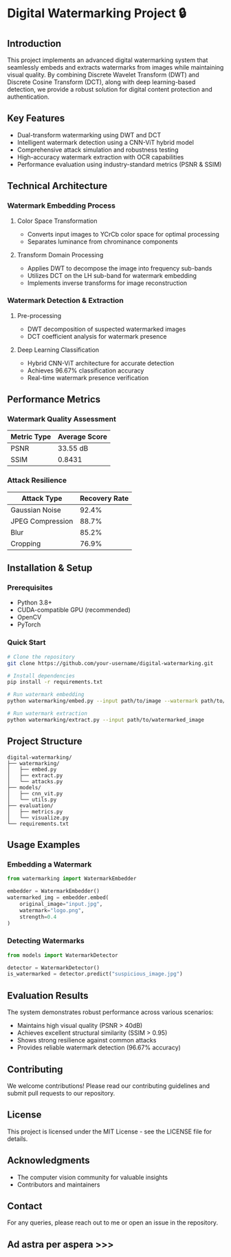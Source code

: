 # Digital Watermarking Project 🔒

## Introduction
This project implements an advanced digital watermarking system that seamlessly embeds and extracts watermarks from images while maintaining visual quality. By combining Discrete Wavelet Transform (DWT) and Discrete Cosine Transform (DCT), along with deep learning-based detection, we provide a robust solution for digital content protection and authentication.

## Key Features
- Dual-transform watermarking using DWT and DCT
- Intelligent watermark detection using a CNN-ViT hybrid model
- Comprehensive attack simulation and robustness testing
- High-accuracy watermark extraction with OCR capabilities
- Performance evaluation using industry-standard metrics (PSNR & SSIM)

## Technical Architecture

### Watermark Embedding Process
1. Color Space Transformation
   - Converts input images to YCrCb color space for optimal processing
   - Separates luminance from chrominance components

2. Transform Domain Processing
   - Applies DWT to decompose the image into frequency sub-bands
   - Utilizes DCT on the LH sub-band for watermark embedding
   - Implements inverse transforms for image reconstruction

### Watermark Detection & Extraction
1. Pre-processing
   - DWT decomposition of suspected watermarked images
   - DCT coefficient analysis for watermark presence

2. Deep Learning Classification
   - Hybrid CNN-ViT architecture for accurate detection
   - Achieves 96.67% classification accuracy
   - Real-time watermark presence verification

## Performance Metrics

### Watermark Quality Assessment
| Metric Type | Average Score |
|-------------|---------------|
| PSNR        | 33.55 dB     |
| SSIM        | 0.8431       |

### Attack Resilience
| Attack Type      | Recovery Rate |
|------------------|---------------|
| Gaussian Noise   | 92.4%        |
| JPEG Compression | 88.7%        |
| Blur            | 85.2%        |
| Cropping        | 76.9%        |

## Installation & Setup

### Prerequisites
- Python 3.8+
- CUDA-compatible GPU (recommended)
- OpenCV
- PyTorch

### Quick Start
```bash
# Clone the repository
git clone https://github.com/your-username/digital-watermarking.git

# Install dependencies
pip install -r requirements.txt

# Run watermark embedding
python watermarking/embed.py --input path/to/image --watermark path/to/watermark

# Run watermark extraction
python watermarking/extract.py --input path/to/watermarked_image
```

## Project Structure
```
digital-watermarking/
├── watermarking/
│   ├── embed.py
│   ├── extract.py
│   └── attacks.py
├── models/
│   ├── cnn_vit.py
│   └── utils.py
├── evaluation/
│   ├── metrics.py
│   └── visualize.py
└── requirements.txt
```

## Usage Examples

### Embedding a Watermark
```python
from watermarking import WatermarkEmbedder

embedder = WatermarkEmbedder()
watermarked_img = embedder.embed(
    original_image="input.jpg",
    watermark="logo.png",
    strength=0.4
)
```

### Detecting Watermarks
```python
from models import WatermarkDetector

detector = WatermarkDetector()
is_watermarked = detector.predict("suspicious_image.jpg")
```

## Evaluation Results
The system demonstrates robust performance across various scenarios:
- Maintains high visual quality (PSNR > 40dB)
- Achieves excellent structural similarity (SSIM > 0.95)
- Shows strong resilience against common attacks
- Provides reliable watermark detection (96.67% accuracy)

## Contributing
We welcome contributions! Please read our contributing guidelines and submit pull requests to our repository.

## License
This project is licensed under the MIT License - see the LICENSE file for details.

## Acknowledgments
- The computer vision community for valuable insights
- Contributors and maintainers

## Contact
For any queries, please reach out to me or open an issue in the repository.

## Ad astra per aspera >>>

